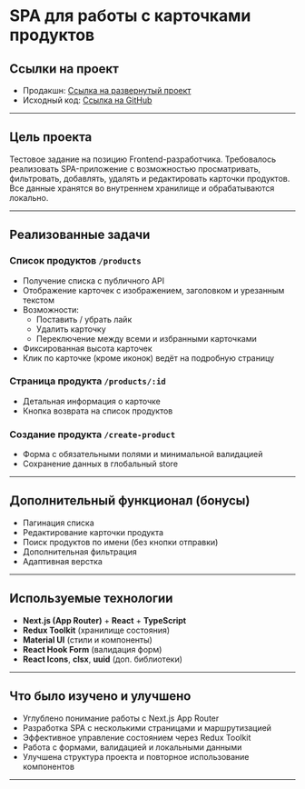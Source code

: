 #  SPA для работы с карточками продуктов

##  Ссылки на проект

-  Продакшн: [Ссылка на развернутый проект](https://spa-cards.onrender.com/)
-  Исходный код: [Ссылка на GitHub](https://github.com/Sashaio21/spa-cards)


---

##  Цель проекта

Тестовое задание на позицию Frontend-разработчика. Требовалось реализовать SPA-приложение с возможностью просматривать, фильтровать, добавлять, удалять и редактировать карточки продуктов. Все данные хранятся во внутреннем хранилище и обрабатываются локально.

---

##  Реализованные задачи

###  Список продуктов `/products`

- Получение списка с публичного API
- Отображение карточек с изображением, заголовком и урезанным текстом
- Возможности:
  -  Поставить / убрать лайк
  -  Удалить карточку
  -  Переключение между всеми и избранными карточками
- Фиксированная высота карточек
- Клик по карточке (кроме иконок) ведёт на подробную страницу

###  Страница продукта `/products/:id` 

- Детальная информация о карточке
- Кнопка возврата на список продуктов

###  Создание продукта `/create-product`

- Форма с обязательными полями и минимальной валидацией
- Сохранение данных в глобальный store

---

##  Дополнительный функционал (бонусы)

-  Пагинация списка
-  Редактирование карточки продукта
-  Поиск продуктов по имени (без кнопки отправки)
-  Дополнительная фильтрация
-  Адаптивная верстка

---

##  Используемые технологии

- **Next.js (App Router)** + **React** + **TypeScript**
- **Redux Toolkit** (хранилище состояния)
- **Material UI** (стили и компоненты)
- **React Hook Form** (валидация форм)
- **React Icons**, **clsx**, **uuid** (доп. библиотеки)

---

##  Что было изучено и улучшено

- Углублено понимание работы с Next.js App Router
- Разработка SPA с несколькими страницами и маршрутизацией
- Эффективное управление состоянием через Redux Toolkit
- Работа с формами, валидацией и локальными данными
- Улучшена структура проекта и повторное использование компонентов

---
